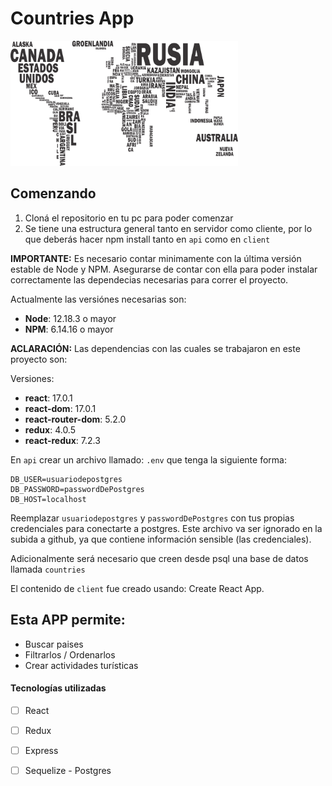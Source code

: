 # Countries App

<p align="left">
  <img height="200" src="./countries.png" />
</p>

## Comenzando

 1. Cloná el repositorio en tu pc para poder comenzar
 2. Se tiene una estructura general tanto en servidor como cliente, por lo que deberás hacer npm install tanto en `api` como en `client`


__IMPORTANTE:__ Es necesario contar minimamente con la última versión estable de Node y NPM. Asegurarse de contar con ella para poder instalar correctamente las dependecias necesarias para correr el proyecto.

Actualmente las versiónes necesarias son:

- __Node__: 12.18.3 o mayor
- __NPM__: 6.14.16 o mayor


__ACLARACIÓN:__ Las dependencias con las cuales se trabajaron en este proyecto son:

Versiones:

- __react__: 17.0.1
- __react-dom__: 17.0.1
- __react-router-dom__: 5.2.0
- __redux__: 4.0.5
- __react-redux__: 7.2.3


En `api` crear un archivo llamado: `.env` que tenga la siguiente forma:

```env
DB_USER=usuariodepostgres
DB_PASSWORD=passwordDePostgres
DB_HOST=localhost
```

Reemplazar `usuariodepostgres` y `passwordDePostgres` con tus propias credenciales para conectarte a postgres. Este archivo va ser ignorado en la subida a github, ya que contiene información sensible (las credenciales).

Adicionalmente será necesario que creen desde psql una base de datos llamada `countries`

El contenido de `client` fue creado usando: Create React App.


## Esta APP permite:

- Buscar paises
- Filtrarlos / Ordenarlos
- Crear actividades turísticas



#### Tecnologías utilizadas

- [ ] React
- [ ] Redux
- [ ] Express
- [ ] Sequelize - Postgres


